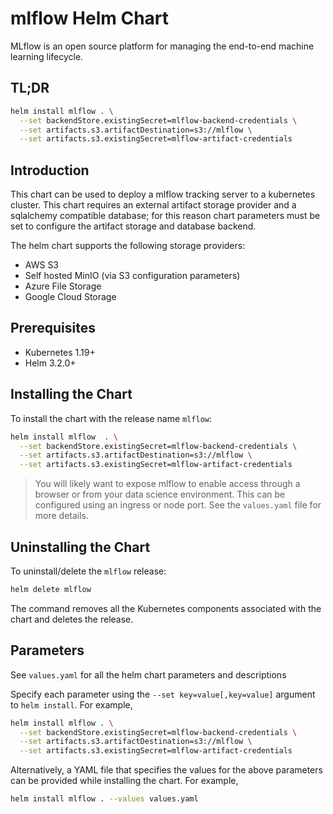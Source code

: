 # mlflow Helm Chart

MLflow is an open source platform for managing the end-to-end machine
learning lifecycle.

## TL;DR

```bash
helm install mlflow . \
  --set backendStore.existingSecret=mlflow-backend-credentials \
  --set artifacts.s3.artifactDestination=s3://mlflow \
  --set artifacts.s3.existingSecret=mlflow-artifact-credentials
```

## Introduction

This chart can be used to deploy a mlflow tracking server to a kubernetes
cluster. This chart requires an external artifact storage provider and a
sqlalchemy compatible database; for this reason chart parameters must be
set to configure the artifact storage and database backend.

The helm chart supports the following storage providers:

- AWS S3
- Self hosted MinIO (via S3 configuration parameters)
- Azure File Storage
- Google Cloud Storage

## Prerequisites

- Kubernetes 1.19+
- Helm 3.2.0+

## Installing the Chart

To install the chart with the release name `mlflow`:

```bash
helm install mlflow  . \
  --set backendStore.existingSecret=mlflow-backend-credentials \
  --set artifacts.s3.artifactDestination=s3://mlflow \
  --set artifacts.s3.existingSecret=mlflow-artifact-credentials
```

> You will likely want to expose mlflow to enable access through
> a browser or from your data science environment. This can be configured
> using an ingress or node port. See the `values.yaml` file for more details.

## Uninstalling the Chart

To uninstall/delete the `mlflow` release:

```bash
helm delete mlflow
```

The command removes all the Kubernetes components associated with the chart and deletes the release.

## Parameters

See `values.yaml` for all the helm chart parameters and descriptions

Specify each parameter using the `--set key=value[,key=value]` argument to `helm install`. For example,

```bash
helm install mlflow . \
  --set backendStore.existingSecret=mlflow-backend-credentials \
  --set artifacts.s3.artifactDestination=s3://mlflow \
  --set artifacts.s3.existingSecret=mlflow-artifact-credentials
```

Alternatively, a YAML file that specifies the values for the above parameters can be provided while installing the chart. For example,

```bash
helm install mlflow . --values values.yaml
```
